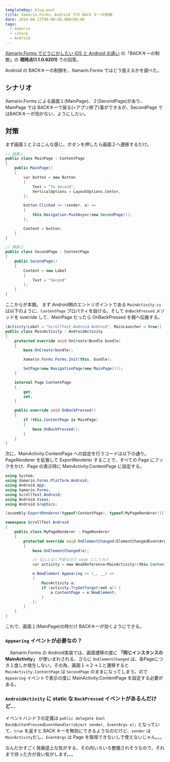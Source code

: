 ```yaml
---
templateKey: blog-post
title: Xamarin.Forms、Android での BACK キーの制御
date: 2014-06-17T00:00:00.000+09:00
tags:
  - Xamarin
  - csharp
  - Android
---
```

[Xamarin.Forms でどうにかしたい iOS と Android の違い](http://qiita.com/amay077/items/12979585ac3e2dcacacb) の「BACKキーの制御」の **現時点(1.1.0.6201)** での回答。
<!--more-->

Android の BACKキーの制御を、Xamarin.Forms ではどう扱えるかを調べた。

## シナリオ

Xamarin.Forms による画面１(MainPage)、２(SecondPage)があり、MainPage では BACKキーで戻る(=アプリ終了)事ができるが、SecondPage ではBACKキーが効かない、ようにしたい。


## 対策

まず画面１と２はこんな感じ。ボタンを押したら画面２へ遷移するだけ。

```csharp Pages.cs
// 画面１
public class MainPage : ContentPage
{
    public MainPage() 
    {
        var button = new Button
        {
            Text = "To Second",
            VerticalOptions = LayoutOptions.Center,
        };

        button.Clicked += (sender, e) => 
        {
            this.Navigation.PushAsync(new SecondPage());
        };

        Content = button;
    }
}

// 画面２
public class SecondPage : ContentPage
{
    public SecondPage()
    {
        Content = new Label
        {
            Text = "Second"
        };
    }
}
```

ここからが本題。
まず Android側のエントリポイントである ``MainActivity.cs`` は以下のように、``ContentPage`` プロパティを設ける。そして ``OnBackPressed`` メソッドを override して、MainPage だったら OnBackPressed を親へ伝搬する。

```csharp MainActivity.cs
[Activity(Label = "ScrollTest.Android.Android", MainLauncher = true)]
public class MainActivity : AndroidActivity
{
    protected override void OnCreate(Bundle bundle)
    {
        base.OnCreate(bundle);

        Xamarin.Forms.Forms.Init(this, bundle);

        SetPage(new NavigationPage(new MainPage()));
    }

    internal Page ContentPage
    {
        get;
        set;
    }

    public override void OnBackPressed()
    {
        if (this.ContentPage is MainPage)
        {
            base.OnBackPressed();
        }
    }
}
```

次に、MainActivity.ContentPage への設定を行うコードは以下の通り。
PageRenderer を拡張して ExportRenderer することで、すべての Page にフックをかけ、Page の表示時に MainActivity.ContentPage に設定する。

```csharp MyPageRenderer.cs
using System;
using Xamarin.Forms.Platform.Android;
using Android.App;
using Xamarin.Forms;
using ScrollTest.Android;
using Android.Views;
using Android.Graphics;

[assembly:ExportRenderer(typeof(ContentPage), typeof(MyPageRenderer))]

namespace ScrollTest.Android
{
    public class MyPageRenderer : PageRenderer
    {
        protected override void OnElementChanged(ElementChangedEventArgs<Xamarin.Forms.Page> e)
        {
            base.OnElementChanged(e);

            // なんとなく不安なので weak にしてみた
            var activity = new WeakReference<MainActivity>(this.Context as MainActivity);

            e.NewElement.Appearing += (_, __) =>
            {
                MainActivity a;
                if (activity.TryGetTarget(out a)) {
                    a.ContentPage = e.NewElement;    
                }
            };
        }
    }
}
```

これで、画面１(MainPage)の時だけ BACKキーが効くようにできる。


### ``Appearing`` イベントが必要なの？

　Xamarin.Forms の Android実装では、画面遷移の度に **「同じインスタンスの MainActivity」** が使いまわされる、さらに ``OnElementChanged`` は、各Pageにつき１度しか発生しない。その為、画面１→２→１と遷移すると ``MainActivity.ContentPage`` は ``SecondPage`` のままになってしまう。ので ``Appearing`` イベントで表示の度に MainActivity.ContentPage を設定する必要がある。

### ``AndroidActivity`` に static な ``BackPressed`` イベントがあるんだけど…

イベントハンドラの定義は 
``public delegate bool BackButtonPressedEventHandler(object sender, EventArgs e);``
となっていて、``true`` を返すと BACK キーを無効にできるようなのだけど、``sender`` は ``MainActivity``だし、``EventArgs`` は Page を取得できないしで使えないじゃん。。。

なんだかすごく発展途上な気がする、その内いろいろ整備されそうなので、それまで待った方が良い気がします。。。

